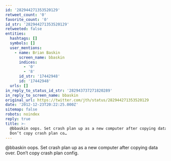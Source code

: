 ```yaml
---
id: '282944271353520129'
retweet_count: '0'
favorite_count: '0'
id_str: '282944271353520129'
retweeted: false
entities:
  hashtags: []
  symbols: []
  user_mentions:
    - name: Brian Baskin
      screen_name: bbaskin
      indices:
        - '0'
        - '8'
      id_str: '17442948'
      id: '17442948'
  urls: []
in_reply_to_status_id_str: '282943737271820289'
in_reply_to_screen_name: bbaskin
original_url: https://twitter.com/jth/status/282944271353520129
date: '2012-12-23T20:22:25.000Z'
sitemap: false
robots: noindex
reply: true
title: >-
  @bbaskin oops. Set crash plan up as a new computer after copying data over.
  Don’t copy crash plan co…
---
```


@bbaskin oops. Set crash plan up as a new computer after copying data over. Don’t copy crash plan config.